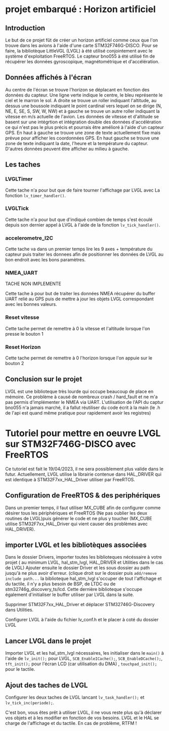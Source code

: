 # projet embarqué : Horizon artificiel

## Introduction

Le but de ce projet fût de créer un horizon artificiel comme ceux que l'on trouve dans les avions à l'aide d'une carte STM32F746G-DISCO. Pour se faire, la bibliotèque LittleVGL (LVGL) à été utilisé conjointement avec le système d'exploitation FreeRTOS. Le capteur bno055 à été utilisé fin de récupérer les données gyroscopique, magnétométrique et d'accélération.

## Données affichés à l'écran

 Au centre de l'écran se trouve l'horizon se déplacant en fonction des données du capteur. Une ligne verte indique le centre, le bleu représente le ciel et le marron le sol.
 A droite se trouve un roller indiquant l'altitude, au dessus une boussole indiquant le point cardinal vers lequel on se dirige (N, NE, E, SE, S, SW, W, NW) et à gauche se trouve un autre roller indiquant la vitesse en m/s actuelle de l'avion.
 Les données de vitesse et d'altitude se basent sur une intégrtion et intégration double des données d'accélération ce qui n'est pas le plus précis et pourrais être amélioré à l'aide d'un capteur GPS.
 En haut à gauche se trouve une zone de texte actuellement fixe mais prévue pour afficher les coordonnées GPS. En haut gauche se trouve une zone de texte indiquant la date, l'heure et la température du capteur. D'autres données peuvent être afficher au milieu à gauche.
 
## Les taches
 
### LVGLTimer

Cette tache n'a pour but que de faire tourner l'affichage par LVGL avec La fonction  `lv_timer_handler()`.

### LVGLTick

Cette tache n'a pour but que d'indiqué combien de temps s'est écoulé depuis son dernier appel à LVGL à l'aide de la fonction `lv_tick_handler()`.

### accelerometre_I2C

Cette tache va dans un premier temps lire les 9 axes + température du capteur puis traiter les donnees afin de positionner les données de LVGL au bon endroit avec les bons paramètres.

### NMEA_UART

TACHE NON IMPLEMENTE

Cette tache à pour but de traiter les données NMEA récupérer du buffer UART relié au GPS puis de mettre à jour les objets LVGL correspondant avec les bonnes valeurs.

### Reset vitesse

Cette tache permet de remettre à 0 la vitesse et l'altitude lorsque l'on presse le bouton 1

### Reset Horizon

Cette tache permet de remettre à 0 l'horizon lorsque l'on appuie sur le bouton 2

## Conclusion sur le projet

LVGL est une biblioteque très lourde qui occupe beaucoup de place en mémoire. Ce problème à causé de nombreux crash / hard_fault et ne m'a pas permis d'implémenter le NMEA via UART. L'utilisation de l'API du captur bno055 n'a jamais marché, il a fallut réutiliser du code écrit à la main (le .h de l'api est quand même pratique pour rapidement avoir les registres)

# Tutoriel pour mettre en oeuvre LVGL sur STM32F746G-DISCO avec FreeRTOS

Ce tutoriel est fait le 19/04/2023, il ne sera possiblement plus valide dans le futur.
Actuellement, LVGL utilise la librairie contenue dans HAL_DRIVER qui est identique à STM32F7xx_HAL_Driver utiliser par FreeRTOS.

## Configuration de FreeRTOS & des periphériques

Dans un premier temps, il faut utiliser MX_CUBE afin de configurer comme désirer tous les périphériques et FreeRTOS (Ne pas oublier les deux routines de LVGL)puis générer le code et ne plus y toucher (MX_CUBE utilise STM32F7xx_HAL_Driver qui vient causer des problèmes avec HAL_DRIVER).

## importer LVGL et les bibliotèques associées

Dans le dossier Drivers, importer toutes les biblioteques nécéssaire à votre projet ( au minimum LVGL, hal_stm_lvgl, HAL_DRIVER et Utilities dans le cas de LVGL)
Ajouter ensuite le dossier Driver et les sous dossier au path jusqu'à ne plus avoir d'erreur. (clique droit sur le dossier puis `add/remove include path...`
la biblioteque hal_stm_lvgl s'occuper de tout l'affichage et du tactile, il n'y a plus besoin de BSP, de LTDC ou de stm32746g_discovery_ts/lcd.
Cette dernière biblioteque s'occupe également d'initialiser le buffer utiliser par LVGL dans la suite.

Supprimer STM32F7xx_HAL_Driver et déplacer STM32746G-Discovery dans Utilities.

Configurer LVGL à l'aide du fichier lv_conf.h et le placer à coté du dossier LVGL

## Lancer LVGL dans le projet

Importer LVGL et les hal_stm_lvgl nécessaires, les initialiser dans le `main()` à l'aide de `lv_init();` pour LVGL, `SCB_EnableICache();`, `SCB_EnableDCache();`, `tft_init();` pour l'écran LCD (car utilisation du DMA) , `touchpad_init();` pour le tactile.

## Ajout des taches de LVGL

Configurer les deux taches de LVGL lancant `lv_task_handler();` et `lv_tick_inc(periode);`.

C'est bon, vous êtes prêt à utiliser LVGL, il ne vous reste plus qu'à déclarer vos objets et à les modifier en fonction de vos besoins. LVGL et le HAL se charge de l'affichage et du tactile. En cas de problème, RTFM !

